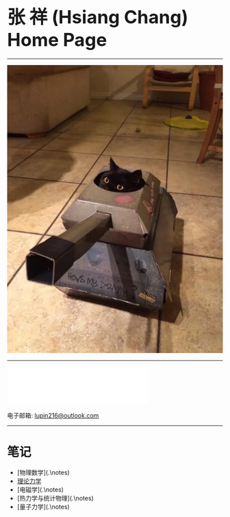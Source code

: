 # <font style="font-size:42px">张 祥 (Hsiang Chang) Home Page</font>

------

 <img src=".\pic\IMG_0301.JPG" style="zoom:89%;" />


------

 <iframe frameborder="no" border="0" marginwidth="0" marginheight="0" width=330 height=86 src="//music.163.com/outchain/player?type=2&id=1474411443&auto=1&height=66"></iframe>

电子邮箱:   lupin216@outlook.com

------

# 笔记

- [物理数学](.\notes\)
- [理论力学](.\notes\TM.pdf)
- [电磁学](.\notes\)
- [热力学与统计物理](.\notes\)
- [量子力学](.\notes\)



